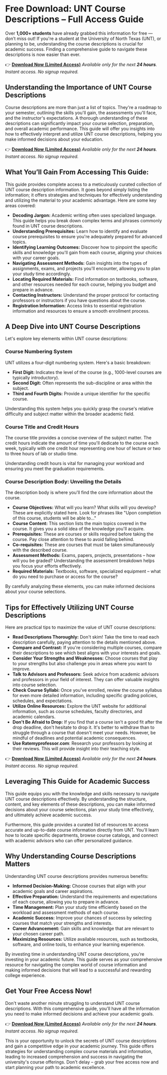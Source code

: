 # Free Download: UNT Course Descriptions – Full Access Guide

Over **1,000+ students** have already grabbed this information for free — don’t miss out! If you're a student at the University of North Texas (UNT), or planning to be, understanding the course descriptions is crucial for academic success. Finding a comprehensive guide to navigate these descriptions is now easier than ever.

👉 [**Download Now (Limited Access)**](https://udemywork.com/unt-course-descriptions)
_Available only for the next **24 hours**. Instant access. No signup required._

## Understanding the Importance of UNT Course Descriptions

Course descriptions are more than just a list of topics. They're a roadmap to your semester, outlining the skills you'll gain, the assessments you'll face, and the instructor's expectations. A thorough understanding of these descriptions can significantly impact your course selection, preparation, and overall academic performance. This guide will offer you insights into how to effectively interpret and utilize UNT course descriptions, helping you make informed decisions about your education.

👉 [**Download Now (Limited Access)**](https://udemywork.com/unt-course-descriptions)
_Available only for the next **24 hours**. Instant access. No signup required._

## What You’ll Gain From Accessing This Guide:

This guide provides complete access to a meticulously curated collection of UNT course description information. It goes beyond simply listing the information; it offers strategies and techniques for effectively understanding and utilizing the material to your academic advantage. Here are some key areas covered:

*   **Decoding Jargon:** Academic writing often uses specialized language. This guide helps you break down complex terms and phrases commonly found in UNT course descriptions.
*   **Understanding Prerequisites:** Learn how to identify and evaluate course prerequisites to ensure you're adequately prepared for advanced topics.
*   **Identifying Learning Outcomes:** Discover how to pinpoint the specific skills and knowledge you'll gain from each course, aligning your choices with your career goals.
*   **Navigating Assessment Methods:** Gain insights into the types of assignments, exams, and projects you'll encounter, allowing you to plan your study time accordingly.
*   **Locating Required Materials:** Find information on textbooks, software, and other resources needed for each course, helping you budget and prepare in advance.
*   **Contacting Instructors:** Understand the proper protocol for contacting professors or instructors if you have questions about the course.
*   **Registration Information:** Access links to essential registration information and resources to ensure a smooth enrollment process.

## A Deep Dive into UNT Course Descriptions

Let's explore key elements within UNT course descriptions:

### Course Numbering System

UNT utilizes a four-digit numbering system. Here's a basic breakdown:

*   **First Digit:** Indicates the level of the course (e.g., 1000-level courses are typically introductory).
*   **Second Digit:** Often represents the sub-discipline or area within the subject.
*   **Third and Fourth Digits:** Provide a unique identifier for the specific course.

Understanding this system helps you quickly grasp the course's relative difficulty and subject matter within the broader academic field.

### Course Title and Credit Hours

The course title provides a concise overview of the subject matter. The credit hours indicate the amount of time you'll dedicate to the course each week, typically with one credit hour representing one hour of lecture or two to three hours of lab or studio time.

Understanding credit hours is vital for managing your workload and ensuring you meet the graduation requirements.

### Course Description Body: Unveiling the Details

The description body is where you'll find the core information about the course.

*   **Course Objectives:** What will you learn? What skills will you develop? These are explicitly stated here. Look for phrases like "Upon completion of this course, students will be able to..."
*   **Course Content:** This section lists the main topics covered in the course. It gives you a solid idea of the knowledge you'll acquire.
*   **Prerequisites:** These are courses or skills required before taking the course. Pay close attention to these to avoid falling behind.
*   **Co-requisites:** These are courses that must be taken simultaneously with the described course.
*   **Assessment Methods:** Exams, papers, projects, presentations – how will you be graded? Understanding the assessment breakdown helps you focus your efforts effectively.
*   **Required Materials:** Textbooks, software, specialized equipment – what do you need to purchase or access for the course?

By carefully analyzing these elements, you can make informed decisions about your course selections.

## Tips for Effectively Utilizing UNT Course Descriptions

Here are practical tips to maximize the value of UNT course descriptions:

*   **Read Descriptions Thoroughly:** Don't skim! Take the time to read each description carefully, paying attention to the details mentioned above.
*   **Compare and Contrast:** If you're considering multiple courses, compare their descriptions to see which best aligns with your interests and goals.
*   **Consider Your Strengths and Weaknesses:** Choose courses that play to your strengths but also challenge you in areas where you want to improve.
*   **Talk to Advisors and Professors:** Seek advice from academic advisors and professors in your field of interest. They can offer valuable insights into course selection.
*   **Check Course Syllabi:** Once you've enrolled, review the course syllabus for even more detailed information, including specific grading policies, schedules, and expectations.
*   **Utilize Online Resources:** Explore the UNT website for additional information, such as course schedules, faculty directories, and academic calendars.
*   **Don't Be Afraid to Drop:** If you find that a course isn't a good fit after the drop deadline, don't hesitate to drop it. It's better to withdraw than to struggle through a course that doesn't meet your needs. However, be mindful of deadlines and potential academic consequences.
*   **Use Ratemyprofessor.com**: Research your professors by looking at their reviews. This will provide insight into their teaching style.

👉 [**Download Now (Limited Access)**](https://udemywork.com/unt-course-descriptions)
_Available only for the next **24 hours**. Instant access. No signup required._

## Leveraging This Guide for Academic Success

This guide equips you with the knowledge and skills necessary to navigate UNT course descriptions effectively. By understanding the structure, content, and key elements of these descriptions, you can make informed decisions about your course selections, plan your study time effectively, and ultimately achieve academic success.

Furthermore, this guide provides a curated list of resources to access accurate and up-to-date course information directly from UNT. You'll learn how to locate specific departments, browse course catalogs, and connect with academic advisors who can offer personalized guidance.

## Why Understanding Course Descriptions Matters

Understanding UNT course descriptions provides numerous benefits:

*   **Informed Decision-Making:** Choose courses that align with your academic goals and career aspirations.
*   **Effective Preparation:** Understand the requirements and expectations of each course, allowing you to prepare in advance.
*   **Time Management:** Plan your study time efficiently based on the workload and assessment methods of each course.
*   **Academic Success:** Improve your chances of success by selecting courses that match your strengths and interests.
*   **Career Advancement:** Gain skills and knowledge that are relevant to your chosen career path.
*   **Maximizing Resources:** Utilize available resources, such as textbooks, software, and online tools, to enhance your learning experience.

By investing time in understanding UNT course descriptions, you're investing in your academic future. This guide serves as your comprehensive resource for navigating the complex world of course information and making informed decisions that will lead to a successful and rewarding college experience.

## Get Your Free Access Now!

Don't waste another minute struggling to understand UNT course descriptions. With this comprehensive guide, you'll have all the information you need to make informed decisions and achieve your academic goals.

👉 [**Download Now (Limited Access)**](https://udemywork.com/unt-course-descriptions)
_Available only for the next **24 hours**. Instant access. No signup required._

This is your opportunity to unlock the secrets of UNT course descriptions and gain a competitive edge in your academic journey. This guide offers strategies for understanding complex course materials and information, leading to increased comprehension and success in navigating the university's course offerings. Don't delay – grab your free access now and start planning your path to academic excellence.
